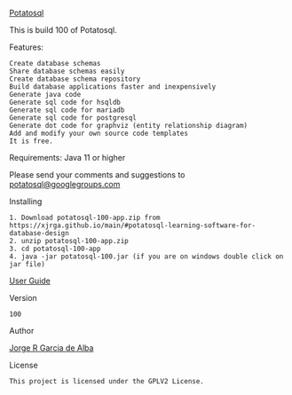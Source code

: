 [Potatosql](https://xjrga.github.io/main/#potatosql-learning-software-for-database-design "Potatosql: Database Design and Code Generation Software")

This is build 100 of Potatosql.

Features:

    Create database schemas
    Share database schemas easily
    Create database schema repository
    Build database applications faster and inexpensively
    Generate java code
    Generate sql code for hsqldb
    Generate sql code for mariadb
    Generate sql code for postgresql
    Generate dot code for graphviz (entity relationship diagram)
    Add and modify your own source code templates
    It is free.

Requirements:
    Java 11 or higher

Please send your comments and suggestions to potatosql@googlegroups.com

Installing

    1. Download potatosql-100-app.zip from https://xjrga.github.io/main/#potatosql-learning-software-for-database-design
    2. unzip potatosql-100-app.zip
    3. cd potatosql-100-app
    4. java -jar potatosql-100.jar (if you are on windows double click on jar file)

[User Guide](https://xjrga.github.io/main/#potatosql-learning-software-for-database-design "Potatosql: Database Design and Code Generation Software")

Version

    100

Author

[Jorge R Garcia de Alba](https://xjrga.github.io "Jorge R Garcia de Alba")

License

    This project is licensed under the GPLV2 License.
